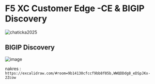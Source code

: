 # F5 XC Customer Edge -CE & BIGIP Discovery   

![chaticka2025](https://github.com/user-attachments/assets/93454540-536a-4b42-834c-634e63f0f23a)

##  BIGIP Discovery 
![image](https://github.com/user-attachments/assets/29633a93-dcf2-48e6-89b9-4e9eb831f8ef)




nakres : 
```https://excalidraw.com/#room=9b14130cfccf9bb8f05b,WWQDDdg8_eDSpJKx-2Zcow```





